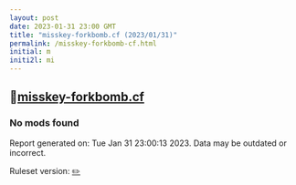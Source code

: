 ```yaml
---
layout: post
date: 2023-01-31 23:00 GMT
title: "misskey-forkbomb.cf (2023/01/31)"
permalink: /misskey-forkbomb-cf.html
initial: m
initi2l: mi
---
```


## 🐘[misskey-forkbomb.cf](https://misskey-forkbomb.cf)

### No mods found

Report generated on: Tue Jan 31 23:00:13 2023. Data may be outdated or incorrect.

Ruleset version: [✏️](/version-pencil)
